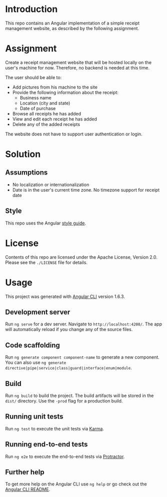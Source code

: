 # Introduction

This repo contains an Angular implementation of a simple receipt management website, as described by the following assignment.


# Assignment

Create a receipt management website that will be hosted locally on the user's machine for now.  Therefore, no backend is needed at this time.

The user should be able to:
- Add pictures from his machine to the site
- Provide the following information about the receipt:
  - Business name
  - Location (city and state)
  - Date of purchase
- Browse all receipts he has added
- View and edit each receipt he has added
- Delete any of the added receipts

The website does not have to support user authentication or login.


# Solution


## Assumptions

- No localization or internationalization
- Date is in the user's current time zone.   No timezone support for receipt date



## Style

This repo uses the Angular [style guide](https://angular.io/guide/styleguide#style-guide).

# License

Contents of this repo are licensed under the Apache License, Version 2.0.  Please see the `./LICENSE` file for details.


# Usage

This project was generated with [Angular CLI](https://github.com/angular/angular-cli) version 1.6.3.

## Development server

Run `ng serve` for a dev server. Navigate to `http://localhost:4200/`. The app will automatically reload if you change any of the source files.

## Code scaffolding

Run `ng generate component component-name` to generate a new component. You can also use `ng generate directive|pipe|service|class|guard|interface|enum|module`.

## Build

Run `ng build` to build the project. The build artifacts will be stored in the `dist/` directory. Use the `-prod` flag for a production build.

## Running unit tests

Run `ng test` to execute the unit tests via [Karma](https://karma-runner.github.io).

## Running end-to-end tests

Run `ng e2e` to execute the end-to-end tests via [Protractor](http://www.protractortest.org/).

## Further help

To get more help on the Angular CLI use `ng help` or go check out the [Angular CLI README](https://github.com/angular/angular-cli/blob/master/README.md).
